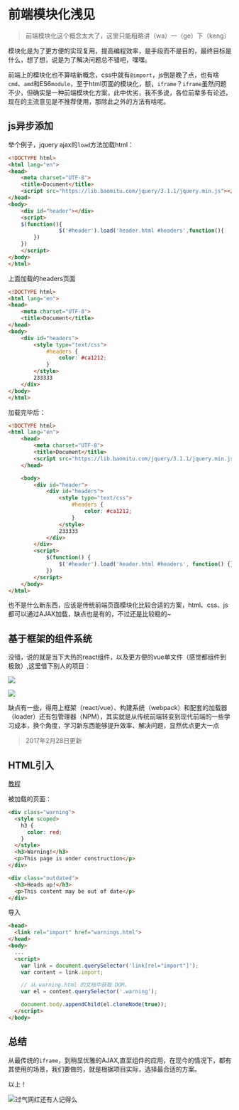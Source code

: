 # 前端模块化浅见

> 前端模块化这个概念太大了，这里只能粗略讲（wa）一（ge）下（keng）

模块化是为了更方便的实现复用，提高编程效率，是手段而不是目的，最终目标是什么，想了想，说是为了解决问题总不错吧，嘿嘿。

前端上的模块化也不算啥新概念，css中就有`@import`，js倒是晚了点，也有啥`cmd`、`amd`和ES6`module`，至于html页面的模块化，额，`iframe`？`iframe`虽然问题不少，但确实是一种前端模块化方案，此中优劣，我不多说，各位前辈多有论述，现在的主流意见是不推荐使用，那除此之外的方法有啥呢。

## js异步添加

举个例子，jquery ajax的`load`方法加载html：

```html
<!DOCTYPE html>
<html lang="en">
<head>
	<meta charset="UTF-8">
	<title>Document</title>
	<script src="https://lib.baomitu.com/jquery/3.1.1/jquery.min.js"></script>
</head>
<body>
	<div id="header"></div>
	<script>
	$(function(){
				$('#header').load('header.html #headers',function(){
		})
	})
	</script>
</body>
</html>
```

上面加载的headers页面

```html
<!DOCTYPE html>
<html lang="en">
<head>
	<meta charset="UTF-8">
	<title>Document</title>
</head>
<body>
	<div id="headers">
        <style type="text/css">
			#headers {
				color: #ca1212;
			}
		</style>
		233333
	</div>
</body>
</html>
```

加载完毕后：

```html
<!DOCTYPE html>
<html lang="en">
	<head>
		<meta charset="UTF-8">
		<title>Document</title>
		<script src="https://lib.baomitu.com/jquery/3.1.1/jquery.min.js"></script>
	</head>

	<body>
		<div id="header">
			<div id="headers">
              	<style type="text/css">
					#headers {
						color: #ca1212;
					}
				</style>
				233333
			</div>
		</div>
		<script>
			$(function() {
				$('#header').load('header.html #headers', function() {})
			})
		</script>
	</body>
</html>
```

也不是什么新东西，应该是传统前端页面模块化比较合适的方案，html、css、js都可以通过AJAX加载，缺点也是有的，不过还是比较稳的~

## 基于框架的组件系统

没错，说的就是当下大热的react组件，以及更方便的vue单文件（感觉都组件到极致）,这里借下别人的项目：

![](http://ww2.sinaimg.cn/large/6c7bfb12gw1fajmfiva4nj213d0zm4eo.jpg)



![](http://ww1.sinaimg.cn/large/6c7bfb12gw1fajmhb4rgnj20w50sgq8u.jpg)

缺点有一些，得用上框架（react/vue）、构建系统（webpack）和配套的加载器（loader）还有包管理器（NPM），其实就是从传统前端转变到现代前端的一些学习成本，换个角度，学习新东西能够提升效率、解决问题，显然优点更大一点

> 2017年2月28日更新
## HTML引入

[教程](http://web.jobbole.com/82065/)

被加载的页面：

```html
<div class="warning">
  <style scoped>
    h3 {
      color: red;
    }
  </style>
  <h3>Warning!</h3>
  <p>This page is under construction</p>
</div>

<div class="outdated">
  <h3>Heads up!</h3>
  <p>This content may be out of date</p>
</div>
```

导入

```html
<head>
  <link rel="import" href="warnings.html">
</head>
<body>
  ...
  <script>
    var link = document.querySelector('link[rel="import"]');
    var content = link.import;

    // 从 warning.html 的文档中获取 DOM。
    var el = content.querySelector('.warning');

    document.body.appendChild(el.cloneNode(true));
  </script>
</body>
```



## 总结

从最传统的`iframe`，到稍显优雅的AJAX,直至组件的应用，在现今的情况下，都有其使用的场景，我们要做的，就是根据项目实际，选择最合适的方案。

以上！

![过气网红还有人记得么](http://ww4.sinaimg.cn/large/6c7bfb12gw1fajn5i0dlij20ey0l341w.jpg)

